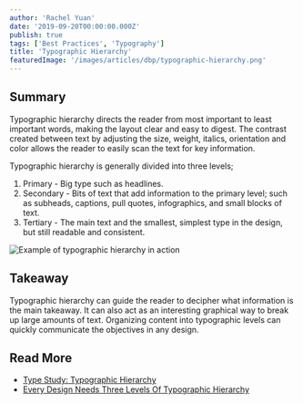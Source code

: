 ```yaml
---
author: 'Rachel Yuan'
date: '2019-09-20T00:00:00.000Z'
publish: true
tags: ['Best Practices', 'Typography']
title: 'Typographic Hierarchy'
featuredImage: '/images/articles/dbp/typographic-hierarchy.png'
---
```


## Summary

Typographic hierarchy directs the reader from most important to least important words, making the layout clear and easy to digest. The contrast created between text by adjusting the size, weight, italics, orientation and color allows the reader to easily scan the text for key information.

Typographic hierarchy is generally divided into three levels;

1.  Primary - Big type such as headlines.
2.  Secondary - Bits of text that add information to the primary level; such as subheads, captions, pull quotes, infographics, and small blocks of text.
3.  Tertiary - The main text and the smallest, simplest type in the design, but still readable and consistent.

![Example of typographic hierarchy in action](/images/articles/dbp/typographic-hierarchy-example.png)

## Takeaway 

Typographic hierarchy can guide the reader to decipher what information is the main takeaway. It can also act as an interesting graphical way to break up large amounts of text. Organizing content into typographic levels can quickly communicate the objectives in any design.

## Read More

-   [Type Study: Typographic Hierarchy](https://blog.typekit.com/2011/03/17/type-study-typographic-hierarchy/)
-   [Every Design Needs Three Levels Of Typographic Hierarchy](https://designshack.net/articles/typography/every-design-needs-three-levels-of-typographic-hierarchy/)

